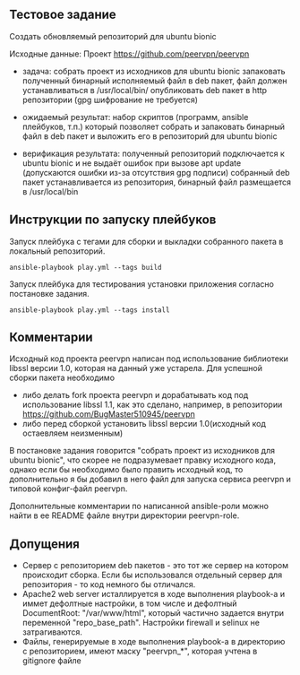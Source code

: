 ## Тестовое задание
Создать обновляемый репозиторий для ubuntu bionic

Исходные данные:
Проект https://github.com/peervpn/peervpn

- задача:
собрать проект из исходников для ubuntu bionic
запаковать полученный бинарный исполняемый файл в deb пакет, файл должен устанавливаться в /usr/local/bin/
опубликовать deb пакет в http репозитории (gpg шифрование не требуется)

- ожидаемый результат:
набор скриптов (программ, ansible плейбуков, т.п.) который позволяет собрать и запаковать бинарный файл в deb пакет и выложить его в репозиторий для ubuntu bionic

- верификация результата:
полученный репозиторий подключается к ubuntu bionic и не выдаёт ошибок при вызове apt update (допускаются ошибки из-за отсутствия gpg подписи)
собранный deb пакет устанавливается из репозитория, бинарный файл размещается в /usr/local/bin

## Инструкции по запуску плейбуков
Запуск плейбука с тегами для сборки и выкладки собранного пакета в локальный репозиторий.
```
ansible-playbook play.yml --tags build
```
Запуск плейбука для тестирования установки приложения согласно постановке задания.
```
ansible-playbook play.yml --tags install
```

## Комментарии

 Исходный код проекта peervpn написан под использование библиотеки libssl версии 1.0, которая на данный уже устарела. Для успешной сборки пакета необходимо
 - либо делать fork проекта peervpn и дорабатывать код под использование libssl 1.1, как это сделано, например, в репозитории https://github.com/BugMaster510945/peervpn 
 - либо перед сборкой установить libssl версии 1.0(исходный код остаевляем неизменным)
 
 В постановке задания говорится "собрать проект из исходников для ubuntu bionic", что скорее не подразумевает правку исходного кода, однако если бы необходимо было править исходный код, то дополнительно я бы добавил в него файл для запуска сервиса peervpn и типовой конфиг-файл peervpn.
 
 Дополнительные комментарии по написанной ansible-роли можно найти в ее README файле внутри директории peervpn-role.

## Допущения
 - Сервер с репозиторием deb пакетов - это тот же сервер на котором происходит сборка. Если бы использовался отдельный сервер для репозитория - то код немного бы отличался.
 - Apache2 web server исталлируется в ходе выполнения playbook-а и иммет дефолтные настройки, в том числе и дефолтный DocumentRoot: "/var/www/html", который частично задается внутри переменной "repo_base_path". Настройки firewall и selinux не затрагиваются.
 - Файлы, генерируемые в ходе выполнения playbook-а в директорию с репозиторием, имеют маску "peervpn_*", которая учтена в gitignore файле
 
